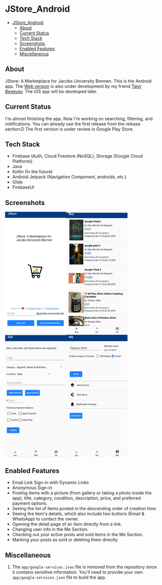 # JStore_Android

* [JStore_Android](#jstoreandroid)
  * [About](#about)
  * [Current Status](#current-status)
  * [Tech Stack](#tech-stack)
  * [Screenshots](#screenshots)
  * [Enabled Features](#enabled-features)
  * [Miscellaneous](#miscellaneous)

## About

JStore: A Marketplace for Jacobs University Bremen. This is the Android app. The [Web version](jstore.xyz) is also under development by
my friend [Taiyr Begeyev](https://github.com/taiyrbegeyev). The iOS app
will be developed later.

## Current Status

I'm almost finishing the app. Now I'm working on searching, filtering, and notifications. You can already use the first release from the release section:D The first version is under review in Google Play Store.

## Tech Stack

* Firebase (Auth, Cloud Firestore (NoSQL), Storage (Google Cloud Platform))
* Java
* Kotlin (In the future)
* Android Jetpack (Navigation Component, androidx, etc.)
* Glide
* FirebaseUI

## Screenshots

<img src="images/login.jpg" alt="login" width="200"/><img src="images/buy.jpg" alt="buy" width="200"/><img src="images/sell.jpg" alt="sell" width="200"/><img src="images/me.jpg" alt="me" width="200"/>

## Enabled Features

* Email Link Sign-in with Dynamic Links
* Anonymous Sign-in
* Posting items with a picture (from gallery or taking a photo inside the app),
title, category, condition, description, price, and preferred payment options.
* Seeing the list of items posted in the descending order of creation time.
* Seeing the item's details, which also include two buttons (Email & WhatsApp) to contact the owner.
* Opening the detail page of an item directly from a link.
* Changing user info in the Me Section.
* Checking out your active posts and sold items in the Me Section.
* Marking your posts as sold or deleting them directly.

## Miscellaneous

1. The `app/google-services.json` file is removed from the repository since it contains sensitive information. You'll need to provide your own `app/google-services.json` file to build the app.
